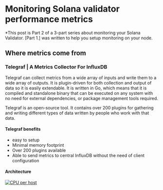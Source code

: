 # Monitoring Solana validator performance metrics
*This post is Part 2 of a 3-part series about monitoring your Solana Validator. [Part 1.] was written  to help you setup monitoring on your node.

## Where metrics come from

### Telegraf | A Metrics Collector For InfluxDB

Telegraf can collect metrics from a wide array of inputs and write them to a wide array of outputs. It is plugin-driven for both collection and output of data so it is easily extendable. It is written in Go, which means that it is compiled and standalone binary that can be executed on any system with no need for external dependencies, or package management tools required.

Telegraf is an open-source tool. It contains over 200 plugins for gathering and writing different types of data written by people who work with that data.

#### Telegraf benefits
- easy to setup
- Minimal memory footprint
- Over 200 plugins available
- Able to send metrics to central InfluxDB without the need of client configuration

#### Architecture

[![CPU per host](https://stakeconomy.com/wp-content/uploads/2021/01/telegraf-influxdb.png)](https://stakeconomy.com/wp-content/uploads/2021/01/telegraf-influxdb.png)

